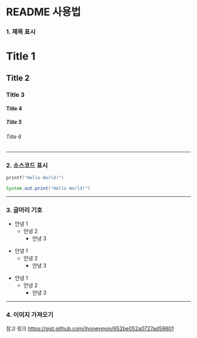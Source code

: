 # README 사용법

### 1. 제목 표시
# Title 1
## Title 2
### Title 3
#### Title 4
##### Title 5
###### Title 6

-------
 
### 2. 소스코드 표시
``` c
printf("Hello World!")
```
``` java
System.out.print("Hello World!")
```

-------

### 3. 글머리 기호
- 안녕 1
  - 안녕 2
    - 안녕 3
+ 안녕 1
  + 안녕 2
    + 안녕 3
* 안녕 1
  * 안녕 2
    * 안녕 3

-------

### 4. 이미지 가져오기


참고 링크
https://gist.github.com/ihoneymon/652be052a0727ad59601
